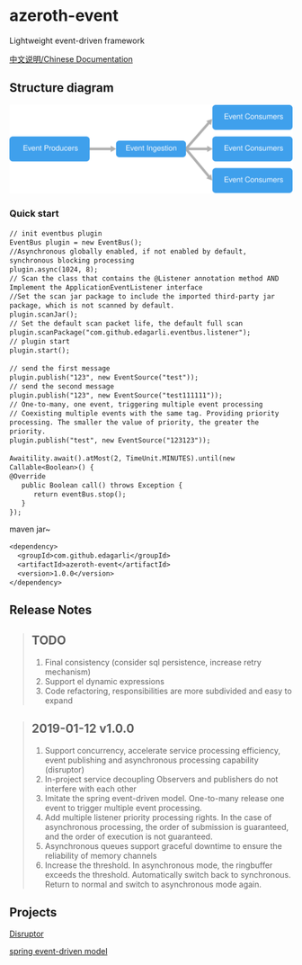 # azeroth-event
Lightweight event-driven framework

[中文说明/Chinese Documentation](https://github.com/edagarli/azeroth-event/blob/master/README_CN.md)

## Structure diagram

![event](static/event-driven.svg)

### Quick start

```
// init eventbus plugin
EventBus plugin = new EventBus();
//Asynchronous globally enabled, if not enabled by default, synchronous blocking processing
plugin.async(1024, 8);
// Scan the class that contains the @Listener annotation method AND Implement the ApplicationEventListener interface
//Set the scan jar package to include the imported third-party jar package, which is not scanned by default.
plugin.scanJar();
// Set the default scan packet life, the default full scan
plugin.scanPackage("com.github.edagarli.eventbus.listener");
// plugin start
plugin.start();

// send the first message
plugin.publish("123", new EventSource("test"));
// send the second message
plugin.publish("123", new EventSource("test111111"));
// One-to-many, one event, triggering multiple event processing
// Coexisting multiple events with the same tag. Providing priority processing. The smaller the value of priority, the greater the priority.
plugin.publish("test", new EventSource("123123"));

Awaitility.await().atMost(2, TimeUnit.MINUTES).until(new Callable<Boolean>() {
@Override
   public Boolean call() throws Exception {
	  return eventBus.stop();
   }
});
```
maven jar~

```
<dependency>
  <groupId>com.github.edagarli</groupId>
  <artifactId>azeroth-event</artifactId>
  <version>1.0.0</version>
</dependency>
```
## Release Notes

>## TODO
>
>1. Final consistency (consider sql persistence, increase retry mechanism)
>2. Support el dynamic expressions
>3. Code refactoring, responsibilities are more subdivided and easy to expand

>## 2019-01-12 v1.0.0
>1. Support concurrency, accelerate service processing efficiency, event publishing and asynchronous processing capability (disruptor)
>2. In-project service decoupling Observers and publishers do not interfere with each other
>3. Imitate the spring event-driven model. One-to-many release one event to trigger multiple event processing.
>4. Add multiple listener priority processing rights. In the case of asynchronous processing, the order of submission is guaranteed, and the order of execution is not guaranteed.
>5. Asynchronous queues support graceful downtime to ensure the reliability of memory channels
>6. Increase the threshold. In asynchronous mode, the ringbuffer exceeds the threshold. Automatically switch back to synchronous. Return to normal and switch to asynchronous mode again.

## Projects

[Disruptor](https://github.com/LMAX-Exchange/disruptor)

[spring event-driven model](https://docs.microsoft.com/bs-latn-ba/azure/architecture/guide/architecture-styles/event-driven)

